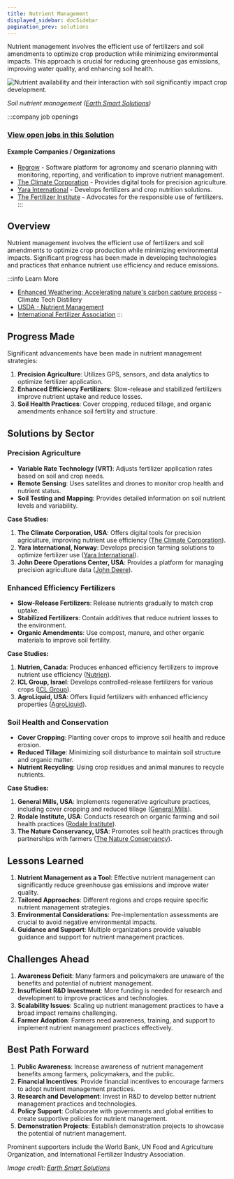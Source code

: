 ```yaml
---
title: Nutrient Management
displayed_sidebar: docSidebar
pagination_prev: solutions
---
```


Nutrient management involves the efficient use of fertilizers and soil amendments to optimize crop production while minimizing environmental impacts. This approach is crucial for reducing greenhouse gas emissions, improving water quality, and enhancing soil health.

![Nutrient availability and their interaction with soil significantly impact crop development.](/../static/img/nutrient-management.webp)

*Soil nutrient management ([Earth Smart Solutions](https://www.earth-smart-solutions.com/blogs/blog/soil-nutrient-management-tips))*

:::company job openings
### [View open jobs in this Solution](https://climatebase.org/jobs?l=&q=&drawdown_solutions=Nutrient+Management)
#### Example Companies / Organizations
- [Regrow](https://www.regrow.ag) - Software platform for agronomy and scenario planning with monitoring, reporting, and verification to improve nutrient management.
- [The Climate Corporation](https://climate.com) - Provides digital tools for precision agriculture.
- [Yara International](https://www.yara.com) - Develops fertilizers and crop nutrition solutions.
- [The Fertilizer Institute](https://www.tfi.org) - Advocates for the responsible use of fertilizers.
:::

## Overview

Nutrient management involves the efficient use of fertilizers and soil amendments to optimize crop production while minimizing environmental impacts. Significant progress has been made in developing technologies and practices that enhance nutrient use efficiency and reduce emissions.

:::info Learn More
- [Enhanced Weathering: Accelerating nature's carbon capture process](https://www.climatetechdistillery.com/p/12-enhanced-weathering) - Climate Tech Distillery
- [USDA - Nutrient Management](https://www.nrcs.usda.gov/wps/portal/nrcs/main/national/landuse/crops/npm/)
- [International Fertilizer Association](https://www.fertilizer.org)
:::

## Progress Made

Significant advancements have been made in nutrient management strategies:

1. **Precision Agriculture**: Utilizes GPS, sensors, and data analytics to optimize fertilizer application.
2. **Enhanced Efficiency Fertilizers**: Slow-release and stabilized fertilizers improve nutrient uptake and reduce losses.
3. **Soil Health Practices**: Cover cropping, reduced tillage, and organic amendments enhance soil fertility and structure.

## Solutions by Sector

### Precision Agriculture
- **Variable Rate Technology (VRT)**: Adjusts fertilizer application rates based on soil and crop needs.
- **Remote Sensing**: Uses satellites and drones to monitor crop health and nutrient status.
- **Soil Testing and Mapping**: Provides detailed information on soil nutrient levels and variability.

**Case Studies:**
1. **The Climate Corporation, USA**: Offers digital tools for precision agriculture, improving nutrient use efficiency ([The Climate Corporation](https://climate.com)).
2. **Yara International, Norway**: Develops precision farming solutions to optimize fertilizer use ([Yara International](https://www.yara.com)).
3. **John Deere Operations Center, USA**: Provides a platform for managing precision agriculture data ([John Deere](https://www.deere.com)).

### Enhanced Efficiency Fertilizers
- **Slow-Release Fertilizers**: Release nutrients gradually to match crop uptake.
- **Stabilized Fertilizers**: Contain additives that reduce nutrient losses to the environment.
- **Organic Amendments**: Use compost, manure, and other organic materials to improve soil fertility.

**Case Studies:**
1. **Nutrien, Canada**: Produces enhanced efficiency fertilizers to improve nutrient use efficiency ([Nutrien](https://www.nutrien.com)).
2. **ICL Group, Israel**: Develops controlled-release fertilizers for various crops ([ICL Group](https://www.icl-group.com)).
3. **AgroLiquid, USA**: Offers liquid fertilizers with enhanced efficiency properties ([AgroLiquid](https://www.agroliquid.com)).

### Soil Health and Conservation
- **Cover Cropping**: Planting cover crops to improve soil health and reduce erosion.
- **Reduced Tillage**: Minimizing soil disturbance to maintain soil structure and organic matter.
- **Nutrient Recycling**: Using crop residues and animal manures to recycle nutrients.

**Case Studies:**
1. **General Mills, USA**: Implements regenerative agriculture practices, including cover cropping and reduced tillage ([General Mills](https://www.generalmills.com)).
2. **Rodale Institute, USA**: Conducts research on organic farming and soil health practices ([Rodale Institute](https://rodaleinstitute.org)).
3. **The Nature Conservancy, USA**: Promotes soil health practices through partnerships with farmers ([The Nature Conservancy](https://www.nature.org)).

## Lessons Learned

1. **Nutrient Management as a Tool**: Effective nutrient management can significantly reduce greenhouse gas emissions and improve water quality.
2. **Tailored Approaches**: Different regions and crops require specific nutrient management strategies.
3. **Environmental Considerations**: Pre-implementation assessments are crucial to avoid negative environmental impacts.
4. **Guidance and Support**: Multiple organizations provide valuable guidance and support for nutrient management practices.

## Challenges Ahead

1. **Awareness Deficit**: Many farmers and policymakers are unaware of the benefits and potential of nutrient management.
2. **Insufficient R&D Investment**: More funding is needed for research and development to improve practices and technologies.
3. **Scalability Issues**: Scaling up nutrient management practices to have a broad impact remains challenging.
4. **Farmer Adoption**: Farmers need awareness, training, and support to implement nutrient management practices effectively.

## Best Path Forward

1. **Public Awareness**: Increase awareness of nutrient management benefits among farmers, policymakers, and the public.
2. **Financial Incentives**: Provide financial incentives to encourage farmers to adopt nutrient management practices.
3. **Research and Development**: Invest in R&D to develop better nutrient management practices and technologies.
4. **Policy Support**: Collaborate with governments and global entities to create supportive policies for nutrient management.
5. **Demonstration Projects**: Establish demonstration projects to showcase the potential of nutrient management.

Prominent supporters include the World Bank, UN Food and Agriculture Organization, and International Fertilizer Industry Association.

*Image credit: [Earth Smart Solutions](https://www.earth-smart-solutions.com/blogs/blog/soil-nutrient-management-tips)*
